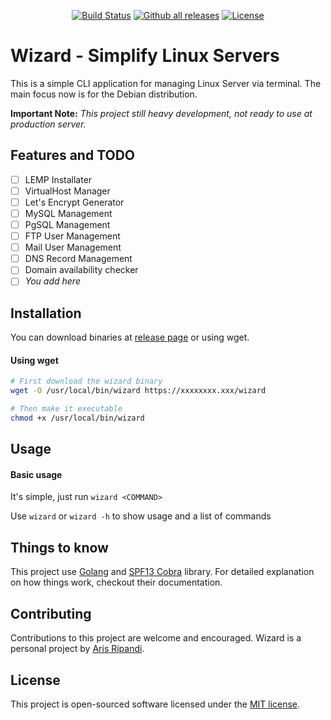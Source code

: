<p align="center">
    <a href="https://travis-ci.org/riipandi/wizard"><img src="https://travis-ci.org/riipandi/wizard.svg" alt="Build Status"></a>
    <a href="https://GitHub.com/riipandi/wizard/releases/"><img src="https://img.shields.io/github/downloads/riipandi/wizard/total.svg" alt="Github all releases"></a>
    <a href="./LICENSE"><img src="https://img.shields.io/badge/License-MIT-yellow.svg" alt="License"></a>
</p>

# Wizard - Simplify Linux Servers

This is a simple CLI application for managing Linux Server via terminal. The main focus now is for the Debian distribution.

__Important Note:__ *This project still heavy development, not ready to use at production server.*

## Features and TODO

- [ ] LEMP Installater
- [ ] VirtualHost Manager
- [ ] Let's Encrypt Generator
- [ ] MySQL Management
- [ ] PgSQL Management
- [ ] FTP User Management
- [ ] Mail User Management
- [ ] DNS Record Management
- [ ] Domain availability checker
- [ ] *You add here*

## Installation

You can download binaries at [release page](https://github.com/riipandi/wizard/releases) or using wget.

#### Using wget

```bash
# First download the wizard binary
wget -O /usr/local/bin/wizard https://xxxxxxxx.xxx/wizard

# Then make it executable
chmod +x /usr/local/bin/wizard
```

## Usage

#### Basic usage

It's simple, just run `wizard <COMMAND>`

Use `wizard` or `wizard -h` to show usage and a list of commands

## Things to know

This project use [Golang](https://golang.org/) and [SPF13 Cobra](https://github.com/spf13/cobra) library. For detailed explanation on how things work, checkout their documentation.

## Contributing

Contributions to this project are welcome and encouraged. Wizard is a personal project by [Aris Ripandi](https://aris.web.id).

## License

This project is open-sourced software licensed under the [MIT license](./LICENSE).
